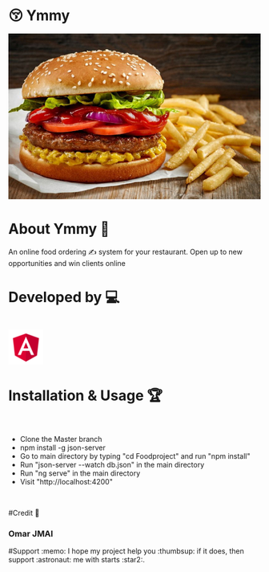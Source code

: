 #  <span> :kissing_closed_eyes: </span>Ymmy
![alt text](https://raw.githubusercontent.com/jmaiiomar/FoodProject/master/Food/src/assets/images/humberger.jpg)



# About Ymmy :thinking:

An online food ordering :writing_hand: system for your restaurant. Open up to new opportunities and win clients online 



# Developed by  :computer:

<br/>
<code><img height="70" src="https://raw.githubusercontent.com/github/explore/80688e429a7d4ef2fca1e82350fe8e3517d3494d/topics/angular/angular.png"></code>
<br/>



# Installation & Usage :trophy:
<br/>

<ul>
  <li>Clone the Master branch</li>
  <li>npm install -g json-server
</li>
  <li>Go to main directory by typing "cd Foodproject" and run "npm install"</li>
   <li>Run "json-server --watch db.json" in the main directory</li>
  <li>Run "ng serve" in the main directory</li>
  <li>Visit "http://localhost:4200" </li>
</ul>



<br/>

#Credit :memo:
<h3>Omar JMAI </h3>
#Support :memo:
I hope my project help you :thumbsup: if it does, then support :astronaut: me with starts :star2:.



